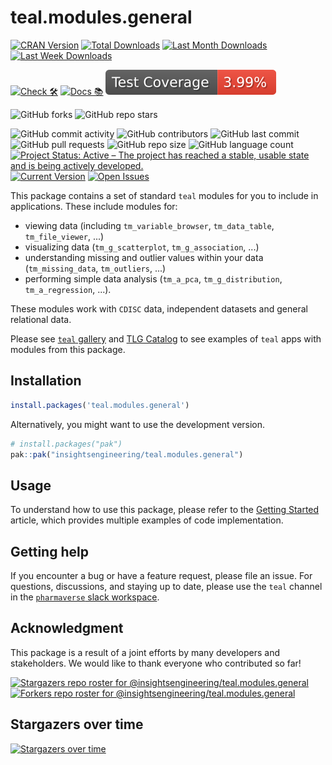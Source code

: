 # teal.modules.general

<!-- start badges -->
[![CRAN Version](https://www.r-pkg.org/badges/version/teal.modules.general?color=green)](https://cran.r-project.org/package=teal.modules.general)
[![Total Downloads](http://cranlogs.r-pkg.org/badges/grand-total/teal.modules.general?color=green)](https://cran.r-project.org/package=teal.modules.general)
[![Last Month Downloads](http://cranlogs.r-pkg.org/badges/last-month/teal.modules.general?color=green)](https://cran.r-project.org/package=teal.modules.general)
[![Last Week Downloads](http://cranlogs.r-pkg.org/badges/last-week/teal.modules.general?color=green)](https://cran.r-project.org/package=teal.modules.general)

[![Check 🛠](https://github.com/insightsengineering/teal.modules.general/actions/workflows/check.yaml/badge.svg)](https://insightsengineering.github.io/teal.modules.general/main/unit-test-report/)
[![Docs 📚](https://github.com/insightsengineering/teal.modules.general/actions/workflows/docs.yaml/badge.svg)](https://insightsengineering.github.io/teal.modules.general/)
[![Code Coverage 📔](https://raw.githubusercontent.com/insightsengineering/teal.modules.general/_xml_coverage_reports/data/main/badge.svg)](https://insightsengineering.github.io/teal.modules.general/main/coverage-report/)

![GitHub forks](https://img.shields.io/github/forks/insightsengineering/teal.modules.general?style=social)
![GitHub repo stars](https://img.shields.io/github/stars/insightsengineering/teal.modules.general?style=social)

![GitHub commit activity](https://img.shields.io/github/commit-activity/m/insightsengineering/teal.modules.general)
![GitHub contributors](https://img.shields.io/github/contributors/insightsengineering/teal.modules.general)
![GitHub last commit](https://img.shields.io/github/last-commit/insightsengineering/teal.modules.general)
![GitHub pull requests](https://img.shields.io/github/issues-pr/insightsengineering/teal.modules.general)
![GitHub repo size](https://img.shields.io/github/repo-size/insightsengineering/teal.modules.general)
![GitHub language count](https://img.shields.io/github/languages/count/insightsengineering/teal.modules.general)
[![Project Status: Active – The project has reached a stable, usable state and is being actively developed.](https://www.repostatus.org/badges/latest/active.svg)](https://www.repostatus.org/#active)
[![Current Version](https://img.shields.io/github/r-package/v/insightsengineering/teal.modules.general/main?color=purple\&label=package%20version)](https://github.com/insightsengineering/teal.modules.general/tree/main)
[![Open Issues](https://img.shields.io/github/issues-raw/insightsengineering/teal.modules.general?color=red\&label=open%20issues)](https://github.com/insightsengineering/teal.modules.general/issues?q=is%3Aissue+is%3Aopen+sort%3Aupdated-desc)
<!-- end badges -->

This package contains a set of standard `teal` modules for you to include in applications.
These include modules for:

<!-- markdownlint-disable MD007 MD030 -->
-   viewing data (including `tm_variable_browser`, `tm_data_table`, `tm_file_viewer`, ...)
-   visualizing data (`tm_g_scatterplot`, `tm_g_association`, ...)
-   understanding missing and outlier values within your data (`tm_missing_data`, `tm_outliers`, ...)
-   performing simple data analysis (`tm_a_pca`, `tm_g_distribution`, `tm_a_regression`, ...).
<!-- markdownlint-enable MD007 MD030 -->

These modules work with `CDISC` data, independent datasets and general relational data.

Please see [`teal` gallery](https://github.com/insightsengineering/teal.gallery) and [TLG Catalog](https://github.com/insightsengineering/tlg-catalog) to see examples of `teal` apps with modules from this package.

## Installation

```r
install.packages('teal.modules.general')
```

Alternatively, you might want to use the development version.

```r
# install.packages("pak")
pak::pak("insightsengineering/teal.modules.general")
```

## Usage

To understand how to use this package, please refer to the [Getting Started](https://insightsengineering.github.io/teal.modules.general/latest-tag/articles/teal-modules-general.html) article, which provides multiple examples of code implementation.

## Getting help

If you encounter a bug or have a feature request, please file an issue. For questions, discussions, and staying up to date, please use the `teal` channel in the [`pharmaverse` slack workspace](https://pharmaverse.slack.com).

## Acknowledgment

This package is a result of a joint efforts by many developers and stakeholders. We would like to thank everyone who contributed so far!

[![Stargazers repo roster for @insightsengineering/teal.modules.general](https://reporoster.com/stars/insightsengineering/teal.modules.general)](https://github.com/insightsengineering/teal.modules.general/stargazers)
[![Forkers repo roster for @insightsengineering/teal.modules.general](https://reporoster.com/forks/insightsengineering/teal.modules.general)](https://github.com/insightsengineering/teal.modules.general/network/members)

## Stargazers over time

[![Stargazers over time](https://starchart.cc/insightsengineering/teal.modules.general.svg)](https://starchart.cc/insightsengineering/teal.modules.general)
